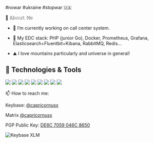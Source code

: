 #nowar #ukraine #stopwar 🇺🇦

📖 𝙰𝚋𝚘𝚞𝚝 𝙼𝚎

- 🔭 I’m currently working on call center system.
- 🌱 My EDC stack: PHP (junior Go), Docker, Prometheus, Grafana, Elasticsearch+Fluentbit+Kibana, RabbitMQ, Redis...

- ⛰ I love mountains particularly and universe in general!

## 🔧 Technologies & Tools

![](https://img.shields.io/badge/-R?style=flat-square&color=white&logo=linux&label=linux)
![](https://img.shields.io/badge/-R?style=flat-square&color=white&logo=php&label=php)
![](https://img.shields.io/badge/-R?style=flat-square&color=white&logo=go&label=go)
![](https://img.shields.io/badge/-R?style=flat-square&color=white&logo=gnu-bash&label=bash)
![](https://img.shields.io/badge/-R?style=flat-square&color=white&logo=postgresql&label=postgresql)
![](https://img.shields.io/badge/-R?style=flat-square&color=white&logo=clickhouse&label=clickhouse)
![](https://img.shields.io/badge/-R?style=flat-square&color=white&logo=docker&label=docker)
![](https://img.shields.io/badge/-R?style=flat-square&color=white&logo=rabbitmq&label=rabbitmq)
![](https://img.shields.io/badge/-R?style=flat-square&color=white&logo=prometheus&label=prometheus)


📫 How to reach me:

Keybase: [@capricornusx](https://keybase.io/capricornusx)

Matrix [@capricornusx](https://matrix.to/#/@capricornusx:matrix.org)


PGP Public Key: [DE6C 7059 046C 8650](https://keybase.io/capricornusx/pgp_keys.asc)

![Keybase XLM](https://img.shields.io/keybase/xlm/capricornusx)

